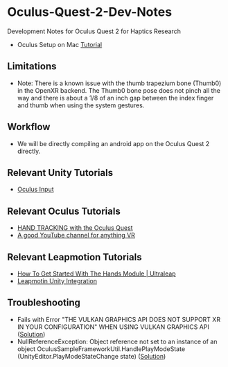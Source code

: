 # Oculus-Quest-2-Dev-Notes
Development Notes for Oculus Quest 2 for Haptics Research

- Oculus Setup on Mac [Tutorial](https://medium.com/@sofaracing/how-to-develop-for-oculus-quest-on-macos-with-unity-5aa487b80d13)

## Limitations

- Note: There is a known issue with the thumb trapezium bone (Thumb0) in the OpenXR backend. The Thumb0 bone pose does not pinch all the way and there is about a 1/8 of an inch gap between the index finger and thumb when using the system gestures.

## Workflow

- We will be directly compiling an android app on the Oculus Quest 2 directly.

## Relevant Unity Tutorials

- [Oculus Input](https://docs.unity3d.com/560/Documentation/Manual/OculusControllers.html)

## Relevant Oculus Tutorials

- [HAND TRACKING with the Oculus Quest](https://www.youtube.com/watch?v=vSia7t_WlbQ&ab_channel=Valem)
- [A good YouTube channel for anything VR](https://www.youtube.com/c/ValemVR/videos)

## Relevant Leapmotion Tutorials
- [How To Get Started With The Hands Module | Ultraleap](https://www.youtube.com/watch?v=JTnSuwcfcWc&ab_channel=Ultraleap)
- [Leapmotin Unity Integration](https://developer.leapmotion.com/unity/)

## Troubleshooting

- Fails with Error "THE VULKAN GRAPHICS API DOES NOT SUPPORT XR IN YOUR CONFIGURATION" WHEN USING VULKAN GRAPHICS API ([Solution](https://issuetracker.unity3d.com/issues/build-fails-with-error-the-vulkan-graphics-api-does-not-support-xr-in-your-configuration-when-using-vulkan-graphics-api))
- NullReferenceException: Object reference not set to an instance of an object
OculusSampleFrameworkUtil.HandlePlayModeState (UnityEditor.PlayModeStateChange state) ([Solution](https://forums.oculusvr.com/t5/Oculus-Go-Development/NullReferenceException-from-Oculus-package/td-p/758571/page/2))
